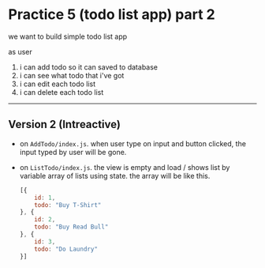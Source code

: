 # Practice 5 (todo list app) part 2

we want to build simple todo list app

as user
1. i can add todo so it can saved to database
2. i can see what todo that i've got
3. i can edit each todo list
4. i can delete each todo list

---

## Version 2 (Intreactive)

* on `AddTodo/index.js`. when user type on input and button clicked, the input typed by user will be gone.
  
* on `ListTodo/index.js`. the view is empty and load / shows list by variable array of lists using state. the array will be like this.
  ```js
  [{
      id: 1,
      todo: "Buy T-Shirt"
  }, {
      id: 2,
      todo: "Buy Read Bull"
  }, {
      id: 3,
      todo: "Do Laundry"
  }]
  ```
